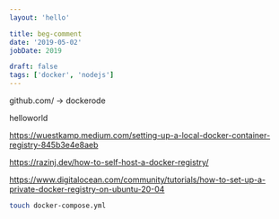```yaml
---
layout: 'hello'

title: beg-comment
date: '2019-05-02'
jobDate: 2019

draft: false
tags: ['docker', 'nodejs']
---
```


github.com/ -> dockerode

helloworld

https://wuestkamp.medium.com/setting-up-a-local-docker-container-registry-845b3e4e8aeb

https://razinj.dev/how-to-self-host-a-docker-registry/

https://www.digitalocean.com/community/tutorials/how-to-set-up-a-private-docker-registry-on-ubuntu-20-04

```bash
touch docker-compose.yml
```

